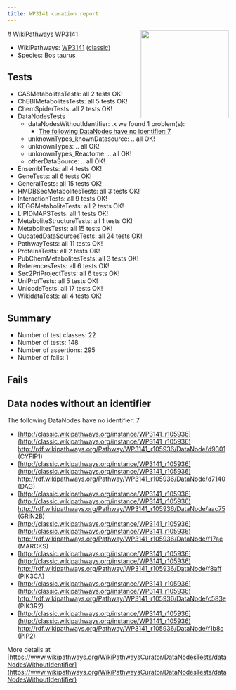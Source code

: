 ```yaml
---
title: WP3141 curation report
---
```


<img style="float: right; width: 200px" src="https://upload.wikimedia.org/wikipedia/commons/thumb/8/83/Wplogo_with_text_500.png/640px-Wplogo_with_text_500.png" />
# WikiPathways WP3141

* WikiPathways: [WP3141](https://wikipathways.org/pathways/WP3141) ([classic](https://classic.wikipathways.org/instance/WP3141))
* Species: Bos taurus
## Tests
* CASMetabolitesTests: all 2 tests OK!
* ChEBIMetabolitesTests: all 5 tests OK!
* ChemSpiderTests: all 2 tests OK!
* DataNodesTests
    * dataNodesWithoutIdentifier: .x we found 1 problem(s):
        * [The following DataNodes have no identifier: 7](#d2d32fa6)
    * unknownTypes_knownDatasource: .. all OK!
    * unknownTypes: .. all OK!
    * unknownTypes_Reactome: .. all OK!
    * otherDataSource: .. all OK!
* EnsemblTests: all 4 tests OK!
* GeneTests: all 6 tests OK!
* GeneralTests: all 15 tests OK!
* HMDBSecMetabolitesTests: all 3 tests OK!
* InteractionTests: all 9 tests OK!
* KEGGMetaboliteTests: all 2 tests OK!
* LIPIDMAPSTests: all 1 tests OK!
* MetaboliteStructureTests: all 1 tests OK!
* MetabolitesTests: all 15 tests OK!
* OudatedDataSourcesTests: all 24 tests OK!
* PathwayTests: all 11 tests OK!
* ProteinsTests: all 2 tests OK!
* PubChemMetabolitesTests: all 3 tests OK!
* ReferencesTests: all 6 tests OK!
* Sec2PriProjectTests: all 6 tests OK!
* UniProtTests: all 5 tests OK!
* UnicodeTests: all 17 tests OK!
* WikidataTests: all 4 tests OK!


## Summary

* Number of test classes: 22
* Number of tests: 148
* Number of assertions: 295
* Number of fails: 1

## Fails

<a name="d2d32fa6" />

## Data nodes without an identifier

The following DataNodes have no identifier: 7

* [http://classic.wikipathways.org/instance/WP3141_r105936](http://classic.wikipathways.org/instance/WP3141_r105936) http://rdf.wikipathways.org/Pathway/WP3141_r105936/DataNode/d9301 (CYFIP1)
* [http://classic.wikipathways.org/instance/WP3141_r105936](http://classic.wikipathways.org/instance/WP3141_r105936) http://rdf.wikipathways.org/Pathway/WP3141_r105936/DataNode/d7140 (DAG)
* [http://classic.wikipathways.org/instance/WP3141_r105936](http://classic.wikipathways.org/instance/WP3141_r105936) http://rdf.wikipathways.org/Pathway/WP3141_r105936/DataNode/aac75 (GRIN2B)
* [http://classic.wikipathways.org/instance/WP3141_r105936](http://classic.wikipathways.org/instance/WP3141_r105936) http://rdf.wikipathways.org/Pathway/WP3141_r105936/DataNode/f17ae (MARCKS)
* [http://classic.wikipathways.org/instance/WP3141_r105936](http://classic.wikipathways.org/instance/WP3141_r105936) http://rdf.wikipathways.org/Pathway/WP3141_r105936/DataNode/f8aff (PIK3CA)
* [http://classic.wikipathways.org/instance/WP3141_r105936](http://classic.wikipathways.org/instance/WP3141_r105936) http://rdf.wikipathways.org/Pathway/WP3141_r105936/DataNode/c583e (PIK3R2)
* [http://classic.wikipathways.org/instance/WP3141_r105936](http://classic.wikipathways.org/instance/WP3141_r105936) http://rdf.wikipathways.org/Pathway/WP3141_r105936/DataNode/f1b8c (PIP2)


More details at [https://www.wikipathways.org/WikiPathwaysCurator/DataNodesTests/dataNodesWithoutIdentifier](https://www.wikipathways.org/WikiPathwaysCurator/DataNodesTests/dataNodesWithoutIdentifier)

